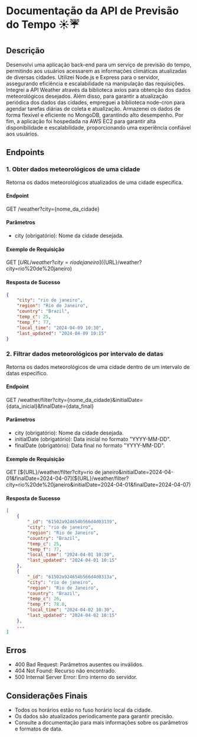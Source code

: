 # Documentação da API de Previsão do Tempo ☀️☔️

## Descrição
Desenvolvi uma aplicação back-end para um serviço de previsão do tempo, permitindo aos usuários acessarem as informações climáticas atualizadas de diversas cidades. Utilizei Node.js e Express para o servidor, assegurando eficiência e escalabilidade na manipulação das requisições. Integrei a API Weather através da biblioteca axios para obtenção dos dados meteorológicos desejados. Além disso, para garantir a atualização periódica dos dados das cidades, empreguei a biblioteca node-cron para agendar tarefas diárias de coleta e atualização. Armazenei os dados de forma flexível e eficiente no MongoDB, garantindo alto desempenho. Por fim, a aplicação foi hospedada na AWS EC2 para garantir alta disponibilidade e escalabilidade, proporcionando uma experiência confiável aos usuários.

## Endpoints

### 1. Obter dados meteorológicos de uma cidade
Retorna os dados meteorológicos atualizados de uma cidade específica.

#### Endpoint
GET /weather?city={nome_da_cidade}

#### Parâmetros
- city (obrigatório): Nome da cidade desejada.

#### Exemplo de Requisição
GET  [${URL}/weather?city=rio de janeiro](${URL}/weather?city=rio%20de%20janeiro)

#### Resposta de Sucesso
```json
{
    "city": "rio de janeiro",
    "region": "Rio de Janeiro",
    "country": "Brazil",
    "temp_c": 25,
    "temp_f": 77,
    "local_time": "2024-04-09 10:30",
    "last_updated": "2024-04-09 10:15"
}
```
### 2. Filtrar dados meteorológicos por intervalo de datas
Retorna os dados meteorológicos de uma cidade dentro de um intervalo de datas específico.

#### Endpoint
GET /weather/filter?city={nome_da_cidade}&initialDate={data_inicial}&finalDate={data_final}

#### Parâmetros
- city (obrigatório): Nome da cidade desejada.
- initialDate (obrigatório): Data inicial no formato "YYYY-MM-DD".
- finalDate (obrigatório): Data final no formato "YYYY-MM-DD".

#### Exemplo de Requisição
GET [${URL}/weather/filter?city=rio de janeiro&initialDate=2024-04-01&finalDate=2024-04-07](${URL}/weather/filter?city=rio%20de%20janeiro&initialDate=2024-04-01&finalDate=2024-04-07)


#### Resposta de Sucesso
```json
[
    {
        "_id": "61502a924654b566d4d03139",
        "city": "rio de janeiro",
        "region": "Rio de Janeiro",
        "country": "Brazil",
        "temp_c": 25,
        "temp_f": 77,
        "local_time": "2024-04-01 10:30",
        "last_updated": "2024-04-01 10:15"
    },
    {
        "_id": "61502a924654b566d4d0313a",
        "city": "rio de janeiro",
        "region": "Rio de Janeiro",
        "country": "Brazil",
        "temp_c": 26,
        "temp_f": 78.8,
        "local_time": "2024-04-02 10:30",
        "last_updated": "2024-04-02 10:15"
    },
    ...
]
```

## Erros
- 400 Bad Request: Parâmetros ausentes ou inválidos.
- 404 Not Found: Recurso não encontrado.
- 500 Internal Server Error: Erro interno do servidor.

## Considerações Finais
- Todos os horários estão no fuso horário local da cidade.
- Os dados são atualizados periodicamente para garantir precisão.
- Consulte a documentação para mais informações sobre os parâmetros e formatos de data.
